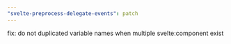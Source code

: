 ```yaml
---
"svelte-preprocess-delegate-events": patch
---
```


fix: do not duplicated variable names when multiple svelte:component exist
